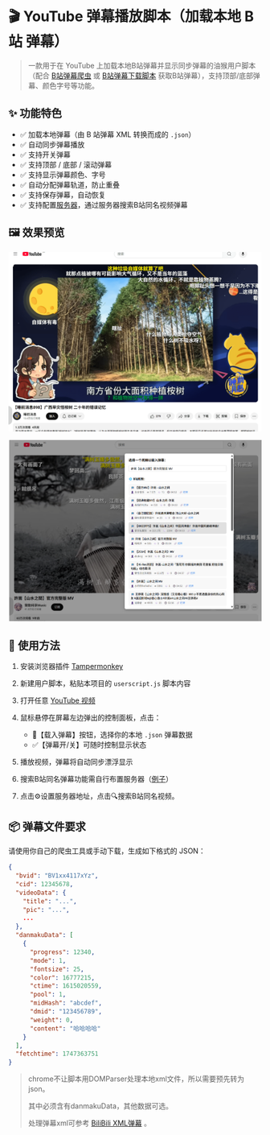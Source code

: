 # 🎬 YouTube 弹幕播放脚本（加载本地 B站 弹幕）

> 一款用于在 YouTube 上加载本地B站弹幕并显示同步弹幕的油猴用户脚本（配合 [B站弹幕爬虫](../bilibili_crawler/README.md) 或 [B站弹幕下载脚本](https://greasyfork.org/zh-CN/scripts/534432-bilibili-%E8%A7%86%E9%A2%91%E5%BC%B9%E5%B9%95%E7%BB%9F%E8%AE%A1-%E4%B8%8B%E8%BD%BD-%E6%9F%A5%E8%AF%A2%E5%8F%91%E9%80%81%E8%80%85) 获取B站弹幕），支持顶部/底部弹幕、颜色字号等功能。


## ✨ 功能特色

* ✅ 加载本地弹幕（由 B 站弹幕 XML 转换而成的 `.json`）
* ✅ 自动同步弹幕播放
* ✅ 支持开关弹幕
* ✅ 支持顶部 / 底部 / 滚动弹幕
* ✅ 支持显示弹幕颜色、字号
* ✅ 自动分配弹幕轨道，防止重叠
* ✅ 支持保存弹幕，自动恢复
* ✅ 支持配置[服务器](../bilibili_crawler/server.py)，通过服务器搜索B站同名视频弹幕


## 🖼️ 效果预览

![demo01](../images/youtube-danmaku-player-example01.png)

![demo02](../images/youtube-danmaku-player-example02.png)


## 🚀 使用方法

1. 安装浏览器插件 [Tampermonkey](https://www.tampermonkey.net/)
2. 新建用户脚本，粘贴本项目的 `userscript.js` 脚本内容
3. 打开任意 [YouTube 视频](https://www.youtube.com/watch)
4. 鼠标悬停在屏幕左边弹出的控制面板，点击：

   * 📂【载入弹幕】按钮，选择你的本地 `.json` 弹幕数据
   * ✅【弹幕开/关】可随时控制显示状态
5. 播放视频，弹幕将自动同步漂浮显示
6. 搜索B站同名弹幕功能需自行布置服务器（[例子](../bilibili_crawler/server.py)）
7. 点击⚙️设置服务器地址，点击🔍搜索B站同名视频。

## 📦 弹幕文件要求

请使用你自己的爬虫工具或手动下载，生成如下格式的 JSON：

```json
{
  "bvid": "BV1xx4117xYz",
  "cid": 12345678,
  "videoData": {
    "title": "...",
    "pic": "...",
    ...
  },
  "danmakuData": [
    {
      "progress": 12340,
      "mode": 1,
      "fontsize": 25,
      "color": 16777215,
      "ctime": 1615020559,
      "pool": 1,
      "midHash": "abcdef",
      "dmid": "123456789",
      "weight": 0,
      "content": "哈哈哈哈"
    }
  ],
  "fetchtime": 1747363751
}
```

> chrome不让脚本用DOMParser处理本地xml文件，所以需要预先转为json。
> 
> 其中必须含有danmakuData，其他数据可选。
> 
> 处理弹幕xml可参考 [BiliBili XML弹幕](https://github.com/SocialSisterYi/bilibili-API-collect/blob/master/docs/danmaku/danmaku_xml.md) 。
